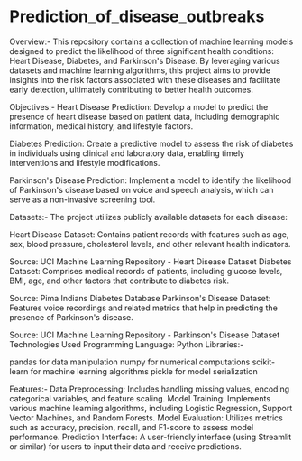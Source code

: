 # Prediction_of_disease_outbreaks
Overview:-
This repository contains a collection of machine learning models designed to predict the likelihood of three significant health conditions: Heart Disease, Diabetes, and Parkinson's Disease. By leveraging various datasets and machine learning algorithms, this project aims to provide insights into the risk factors associated with these diseases and facilitate early detection, ultimately contributing to better health outcomes.

Objectives:-
Heart Disease Prediction: Develop a model to predict the presence of heart disease based on patient data, including demographic information, medical history, and lifestyle factors.

Diabetes Prediction: Create a predictive model to assess the risk of diabetes in individuals using clinical and laboratory data, enabling timely interventions and lifestyle modifications.

Parkinson's Disease Prediction: Implement a model to identify the likelihood of Parkinson's disease based on voice and speech analysis, which can serve as a non-invasive screening tool.

Datasets:-
The project utilizes publicly available datasets for each disease:

Heart Disease Dataset: Contains patient records with features such as age, sex, blood pressure, cholesterol levels, and other relevant health indicators.

Source: UCI Machine Learning Repository - Heart Disease Dataset
Diabetes Dataset: Comprises medical records of patients, including glucose levels, BMI, age, and other factors that contribute to diabetes risk.

Source: Pima Indians Diabetes Database
Parkinson's Disease Dataset: Features voice recordings and related metrics that help in predicting the presence of Parkinson's disease.

Source: UCI Machine Learning Repository - Parkinson's Disease Dataset
Technologies Used
Programming Language: Python
Libraries:-

pandas for data manipulation
numpy for numerical computations
scikit-learn for machine learning algorithms
pickle for model serialization

Features:-
Data Preprocessing: Includes handling missing values, encoding categorical variables, and feature scaling.
Model Training: Implements various machine learning algorithms, including Logistic Regression, Support Vector Machines, and Random Forests.
Model Evaluation: Utilizes metrics such as accuracy, precision, recall, and F1-score to assess model performance.
Prediction Interface: A user-friendly interface (using Streamlit or similar) for users to input their data and receive predictions.
